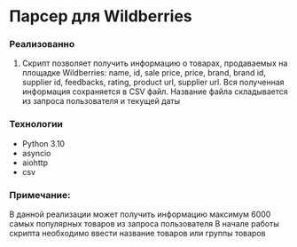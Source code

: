 # Парсер для Wildberries

### Реализованно
1.	Скрипт позволяет получить информацию о товарах, продаваемых на площадке Wildberries: name, id, sale price, price, brand, brand id, supplier id, feedbacks, rating, product url, supplier url. Вся полученная информация сохраняется в CSV файл. Название файла складывается из запроса пользователя и текущей даты

### Технологии
* Python 3.10
* asyncio
* aiohttp
* csv

### Примечание:
В данной реализации может получить информацию максимум 6000 самых популярных товаров из запроса пользователя
В начале работы скрипта необходимо ввести название товаров или группы товаров
